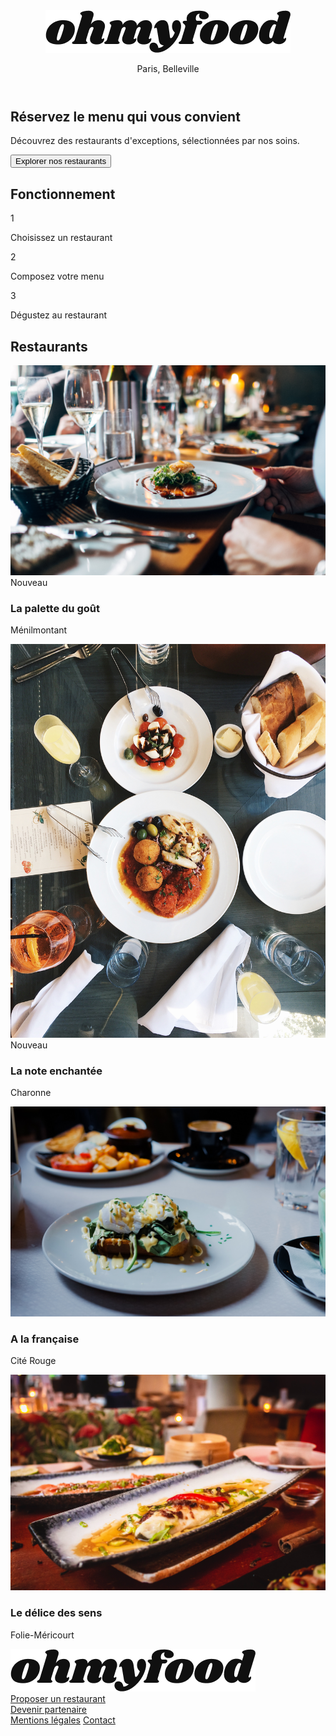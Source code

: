 <!DOCTYPE html>
<html lang="en">
<head>
    <meta charset="UTF-8">
    <meta name="viewport" content="width=device-width, initial-scale=1.0">
    <title>Ohmyfood</title>
    <link rel="preconnect" href="https://fonts.googleapis.com">
    <link rel="preconnect" href="https://fonts.gstatic.com" crossorigin>
    <link href="https://fonts.googleapis.com/css2?family=Raleway&family=Roboto:wght@100&display=swap" rel="stylesheet">
    <link href="https://fonts.googleapis.com/css2?family=Raleway&family=Roboto:wght@100;300;400;500;700;900&display=swap" rel="stylesheet">
    <script src="https://kit.fontawesome.com/9988122eb3.js" crossorigin="anonymous"></script>
    <link rel="stylesheet" href="Assets/CSS/style-index.css">
</head>

<body>
    <div class="main-container">
        <header class="header">
            <div class="header__logo">
                <img src="Assets/images/logo/ohmyfood.png" class="header__image" alt="">
            </div>
            <div class="header__location">
                <i class="fa-solid fa-location-dot header__icon-loc"></i>
                <p>Paris, Belleville</p>
            </div>
        </header>
        <div class="informations">
            <h2 class="informations__title">Réservez le menu qui vous convient</h2>
            <p class="informations__txt">Découvrez des restaurants d'exceptions, sélectionnées par nos soins.</p>
            <button class="informations__button">Explorer nos restaurants</button>
        </div>
        <div class="fonctionnement">
            <h2 class="fonctionnement__title">Fonctionnement</h2>
            <div class="fonctionnement__pannels">
                <div class="fonctionnement__pannel">
                    <div class="circle">1</div>
                    <i class="fa-solid fa-mobile-screen-button fa-lg fonctionnement__icon"></i>
                    <p>Choisissez un restaurant</p>
                </div>
                <div class="fonctionnement__pannel">
                    <div class="circle">2</div>
                    <i class="fa-solid fa-list-ul fa-lg fonctionnement__icon"></i>
                    <p>Composez votre menu</p>
                </div>
                <div class="fonctionnement__pannel">
                    <div class="circle">3</div>
                    <i class="fa-solid fa-store fa-lg fonctionnement__icon fonctionnement__icon--purple"></i>
                    <p>Dégustez au restaurant</p>
                </div>
            </div>
        </div>
        <div class="restaurants">
            <h2>Restaurants</h2>
            <div class="restaurants__cards">
                <div class="restaurants__card">
                    <img src="Assets/images/restaurants/jay-wennington-N_Y88TWmGwA-unsplash.jpg" class="restaurants__image" alt="">
                    <div class="restaurants__card-new">Nouveau</div>
                    <div class="restaurants__card-content">
                        <div class="restaurants__card-content-txt">
                            <h3 class="restaurants__card-content-txt-title">La palette du goût</h3>
                            <p class="restarants__card-content-txt-loc">Ménilmontant</p>
                        </div>
                        <div class="restaurants__card-content-icon">
                            <i class="fa-regular fa-heart fa-2xl"></i>
                        </div>
                    </div>
                </div>
                <div class="restaurants__card">
                    <img src="Assets/images/restaurants/stil-u2Lp8tXIcjw-unsplash.jpg" class="restaurants__image" alt="">
                    <div class="restaurants__card-new">Nouveau</div>
                    <div class="restaurants__card-content">
                        <div class="restaurants__card-content-txt">
                            <h3 class="restaurants__card-content-txt-title">La note enchantée</h3>
                            <p class="restarants__card-content-txt-loc">Charonne</p>
                        </div>
                        <div class="restaurants__card-content-icon">
                            <i class="fa-regular fa-heart fa-2xl"></i>
                        </div>
                    </div>
                </div>
                <div class="restaurants__card">
                    <img src="Assets/images/restaurants/toa-heftiba-DQKerTsQwi0-unsplash.jpg" class="restaurants__image" alt="">
                    <div class="restaurants__card-content">
                        <div class="restaurants__card-content-txt">
                            <h3 class="restaurants__card-content-txt-title">A la française</h3>
                            <p class="restarants__card-content-txt-loc">Cité Rouge</p>
                        </div>
                        <div class="restaurants__card-content-icon">
                            <i class="fa-regular fa-heart fa-2xl"></i>
                        </div>
                    </div>
                </div>
                <div class="restaurants__card">
                    <img src="Assets/images/restaurants/louis-hansel-shotsoflouis-qNBGVyOCY8Q-unsplash.jpg" class="restaurants__image" alt="">
                    <div class="restaurants__card-content">
                        <div class="restaurants__card-content-txt">
                            <h3 class="restaurants__card-content-txt-title">Le délice des sens</h3>
                            <p class="restarants__card-content-txt-loc">Folie-Méricourt</p>
                        </div>
                        <div class="restaurants__card-content-icon">
                            <i class="fa-regular fa-heart fa-2xl"></i>
                        </div>
                    </div>
                </div>
            </div>
        </div>
        <footer class="footer">
            <img src="Assets/images/logo/ohmyfood.png" class="footer__image" alt="">
            <div class="footer__links">
                <div class="footer__links-iconed">
                    <i class="fa-solid fa-utensils footer__icon"></i>
                    <a href="" class="footer__link">Proposer un restaurant</a>
                </div>
                <div class="footer__links-iconed">
                    <i class="fa-solid fa-handshake-angle fa-xs footer__icon"></i>
                    <a href="" class="footer__link">Devenir partenaire</a>
                </div>
                <a href="" class="footer__link">Mentions légales</a>
                <a href="" class="footer__link">Contact</a>
            </div>
        </footer>
    </div>
</body>
